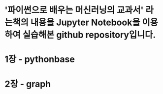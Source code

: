 # '파이썬으로 배우는 머신러닝의 교과서' 라는책의 내용을 Jupyter Notebook을 이용하여 실습해본 github repository입니다.


# 1장 - pythonbase
# 2장 - graph
